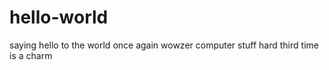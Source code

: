 # hello-world
saying hello to the world once again
wowzer computer stuff hard
third time is a charm

